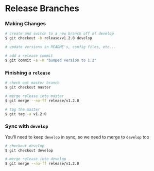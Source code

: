 # Release Branches

### Making Changes

````bash
# create and switch to a new branch off of develop
$ git checkout -b release/v1.2.0 develop

# update versions in README's, config files, etc...

# add a release commit
$ git commit -a -m "bumped version to 1.2"
````

### Finishing a `release`

````bash
# check out master branch
$ git checkout master

# merge release into master
$ git merge --no-ff release/v1.2.0

# tag the master
$ git tag -a v1.2.0
````

### Sync with `develop`

You'll need to keep `develop` in sync, so we need to merge to `develop` too

````bash
# checkout develop
$ git checkout develop

# merge release into develop
$ git merge --no-ff release/v1.2.0

````
